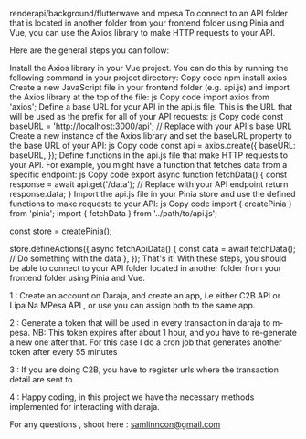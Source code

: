 renderapi/background/flutterwave and mpesa
To connect to an API folder that is located in another folder from your frontend folder using Pinia and Vue, you can use the Axios library to make HTTP requests to your API.

Here are the general steps you can follow:

Install the Axios library in your Vue project. You can do this by running the following command in your project directory:
Copy code
npm install axios
Create a new JavaScript file in your frontend folder (e.g. api.js) and import the Axios library at the top of the file:
js
Copy code
import axios from 'axios';
Define a base URL for your API in the api.js file. This is the URL that will be used as the prefix for all of your API requests:
js
Copy code
const baseURL = 'http://localhost:3000/api'; // Replace with your API's base URL
Create a new instance of the Axios library and set the baseURL property to the base URL of your API:
js
Copy code
const api = axios.create({
  baseURL: baseURL,
});
Define functions in the api.js file that make HTTP requests to your API. For example, you might have a function that fetches data from a specific endpoint:
js
Copy code
export async function fetchData() {
  const response = await api.get('/data'); // Replace with your API endpoint
  return response.data;
}
Import the api.js file in your Pinia store and use the defined functions to make requests to your API:
js
Copy code
import { createPinia } from 'pinia';
import { fetchData } from '../path/to/api.js';

const store = createPinia();

store.defineActions({
  async fetchApiData() {
    const data = await fetchData();
    // Do something with the data
  },
});
That's it! With these steps, you should be able to connect to your API folder located in another folder from your frontend folder using Pinia and Vue.











1 : Create an account on Daraja, and create an app, i.e either C2B API or Lipa Na MPesa API , or use you can assign both to the same app.

2 : Generate a token that will be used in every transaction in daraja to m-pesa. NB: This token expires after about 1 hour, and you have to re-generate a new one after that. For this case I do a cron job that generates another token after every 55 minutes

3 : If you are doing C2B, you have to register urls where the transaction detail are sent to.

4 : Happy coding, in this project we have the necessary methods implemented for interacting with daraja.

For any questions , shoot here : samlinncon@gmail.com
